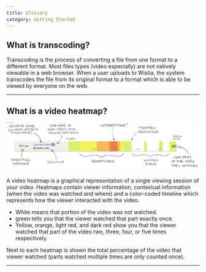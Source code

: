 ```yaml
---
title: Glossary
category: Getting Started
---
```



## What is transcoding?

Transcoding is the process of converting a file from one format to a different format.  Most files types (video especially) are not natively viewable in a web browser.  When a user uploads to Wistia, the system transcodes the file from its original format to a format which is able to be viewed by everyone on the web.

---

## What is a video heatmap?

<div class="post_image center"><img src="/images/heatmap_sketch.png" alt="" /></div>

A video heatmap is a graphical representation of a single viewing session of your video.  Heatmaps contain viewer information, contextual information (when the video was watched and where) and a color-coded timeline which represents how the viewer interacted with the video.

*  White means that portion of the video was not watched.
*  green tells you that the viewer watched that part exactly once.  
*  Yellow, orange, light red, and dark red show you that the viewer watched that part of the video two, three, four, or five times respectively.  

Next to each heatmap is shown the total percentage of the video that viewer watched (parts watched multiple times are only counted once).

----

